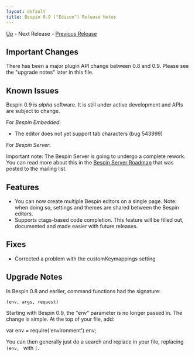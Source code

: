 ```yaml
---
layout: default
title: Bespin 0.9 ("Edison") Release Notes
---
```


[Up](index.html) - Next Release - [Previous Release](notes08.html)

Important Changes
-----------------

There has been a major plugin API change between 0.8 and 0.9. Please
see the "upgrade notes" later in this file.

Known Issues
------------

Bespin 0.9 is *alpha* software. It is still under active development
and APIs are subject to change.

For *Bespin Embedded*:

* The editor does not yet support tab characters (bug 543999)

For *Bespin Server*:

Important note: The Bespin Server is going to undergo a complete rework.
You can read more about this in the [Bespin Server Roadmap](http://groups.google.com/group/bespin/browse_thread/thread/6de8c718d64232a0)
that was posted to the mailing list.

Features
--------
* You can now create multiple Bespin editors on a single page. Note: when
  doing so, settings and themes are shared between the Bespin editors.
* Supports ctags-based code completion. This feature will be filled out,
  documented and made easier with future releases.

Fixes
-----
* Corrected a problem with the customKeymappings setting


Upgrade Notes
-------------

In Bespin 0.8 and earlier, command functions had the signature:

    (env, args, request)

Starting with Bespin 0.9, the "env" parameter is no longer passed in. The change
is simple. At the top of your file, add:

var env = require('environment').env;

You can then generally just do a search and replace in your file, replacing
`(env, ` with `(`.
